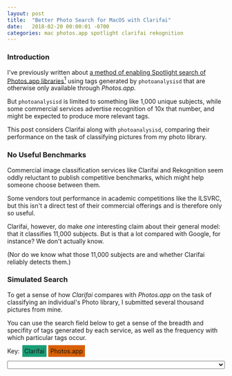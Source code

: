 ```yaml
---
layout: post
title:  "Better Photo Search for MacOS with Clarifai"
date:   2018-02-20 00:00:01 -0700
categories: mac photos.app spotlight clarifai rekognition
---
```


<script src="/assets/terraform-graphs-4/jquery.slim.min.js"></script>
<script src="https://d3js.org/d3.v4.js"></script>
<script src="/assets/terraform-graphs-4/d3-tip.js"></script>
<script src="/assets/mac-photos-2/coincidence.js"></script>
<script src="/assets/mac-photos-2/selectize.min.js"></script>

<script src="/assets/terraform-graphs-4/fontawesome-all.min.js"></script>
<link rel="stylesheet" type="text/css" href="/assets/terraform-graphs-4/selectize.css">

<style>

.clarifai {
  background-color: #1b9e77;
  padding: 5px;
  margin: 2px;
}

.photos {
  background-color: #d95f02;
  padding: 5px;
  margin: 2px;
}

.rekognition {
  background-color: #7570b3;
  padding: 5px;
  margin: 2px;
}
</style>


### Introduction

I've previously written about [a method of enabling Spotlight search of Photos.app libraries](/notes/osx-photo-search)[^1] using tags generated by `photoanalysisd` that are otherwise only available through *Photos.app.*

But `photoanalysisd` is limited to something like 1,000 unique subjects, while some commercial services advertise  recognition of 10x that number, and might be expected to produce more relevant tags.

This post considers Clarifai along with `photoanalysisd`, comparing their performance on the task of classifying pictures from my photo library.

### No Useful Benchmarks

Commercial image classification services like Clarifai and Rekognition seem oddly reluctant to publish competitive benchmarks, which might help someone choose between them. 

Some vendors tout performance in academic competitions like the ILSVRC, but this isn't a direct test of their commercial offerings and is therefore only so useful.

Clarifai, however, do make *one* interesting claim about their general model: that it classifies 11,000 subjects. But is that a lot compared with Google, for instance? We don't actually know. 

(Nor do we know what those 11,000 subjects are and whether Clarifai reliably detects them.)

### Simulated Search

To get a sense of how *Clarifai* compares with *Photos.app* on the task of classifying an individual's Photo library, I submitted several thousand pictures from mine.

You can use the search field below to get a sense of the breadth and specifity of tags generated by each service, as well as the frequency with which particular tags occur.

Key: <span class="clarifai">Clarifai</span><span class="photos">Photos.app</span>

<select style="width: 100%" id="frequency-search">

Of course these are all pictures from my library, and therefore biased towards my interests, but the code is available on <a href="https://www.github.com/28mm/macos-photo-scripts">GitHub.</a>

Based on this experiment, and in view of my expectations, I'm impressed with the performance of Apple's classifier. As I begin typing a query, Apple often seems to anticipate it with a relevant tag.

But Clarifai adds a great deal of breadth, even if some of the tags don't correspond with likely search terms (e.g. "no person").

So, it would be nice if Spotlight tags could be drawn from services like Clarifai and Rekognition as well as Photos.app.

### Implementing Multi-Vendor Tagging

The approach I settled on was to maintain a sqlite database seperate from `photos.db` that contains both the `photoanalysisd` tags and tags from 3rd-party services.

Find the tools referenced below on <a href="https://www.github.com/28mm/macos-photo-scripts">GitHub</a>.

Initialize a database (here: `new.db`), populating it with information about your Photos.app library, and synchronize the two. 

````bash
[...]$ ./alternative-classifiers.py --init              \
            --db new.db                                 \
            --photos-db ~/Pictures/..../photos.db       \
            --lib ~/Pictures/..../library.photoslibrary \
            --sync
````

(Please see the note <a href="https://www.github.com/28mm/macos-photo-scripts">here</a> about stopping `photolibraryd`, to release its lock on `photos.db`)

Then add tags from a 3rd-party service like Clarifai.

````bash
[...]$ export CLARIFAI_API_KEY="YOUR_API_KEY_HERE"
[...]$ ./alternative-classifiers.py --db new.db --clarifai 
````

And finally, update the relevant xattrs, so that spotlight can index our new tags.

````bash
[...]$ ./alternative-classifiers.py --db new.db --xattrs
````

Now it should be possible to find Clarifai-specific tags like <span class="clarifai">No Person</span> with Spotlight: 

````bash
[...]$ mdfind 'tag:no person'
.../Masters/2015/04/22/20150422-011045/IMG_0083.JPG
`````

### Note: Adding New Tags to Photos.app

My last post on this subject showed how to extract tags from Photos.app, via a `TEXT` column in `photos.db` called `RKVersion_stringNote.value`. With this post, I had hoped it would be possible to do the reverse.

The obvious thing to try: appending to `RKVersion_stringNote.value`, and updating the plist where the list of categories is kept, doesn't get the job done.

When the last post was discussed on Hacker News, several commentors pointed out how absurd this all is--that it should be trivial to retrieve and update information about your own photographs. I agree with them entirely. 

(However, if you have a suggestion of how to solve this particular problem, *do* let me know!)

### Conclusion

Combining Clarifai's tags with Apple's has produced a marked improvement in the searchability of my Photo library.

I wonder if adding tags from additional services such as Rekognition, or Google Computer Vision would add as much value, or at what point adding another general model becomes redundant.

**Comment** and **Suggestion** to **<mailto:patrick.mcmurchie@gmail.com>**

[^1]: [https://28mm.github.io/notes/osx-photo-search](/notes/osx-photo-search)

<script src="/assets/mac-photos-2/frequency.js"></script>
<script>
//activate('#coincidence', '/assets/mac-photos-2/blob.json', 1000, 1000);
freq_activate('#frequency-search', '/assets/mac-photos-2/freq.json');
</script>
